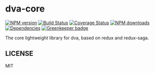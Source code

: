 # dva-core

[![NPM version](https://img.shields.io/npm/v/dva-core.svg?style=flat)](https://npmjs.org/package/dva-core)
[![Build Status](https://img.shields.io/travis/dvajs/dva-core.svg?style=flat)](https://travis-ci.org/dvajs/dva-core)
[![Coverage Status](https://img.shields.io/coveralls/dvajs/dva-core.svg?style=flat)](https://coveralls.io/r/dvajs/dva-core)
[![NPM downloads](http://img.shields.io/npm/dm/dva-core.svg?style=flat)](https://npmjs.org/package/dva-core)
[![Dependencies](https://david-dm.org/dvajs/dva-core/status.svg)](https://david-dm.org/dvajs/dva-core) [![Greenkeeper badge](https://badges.greenkeeper.io/clarkorz/dva-core.svg)](https://greenkeeper.io/)

The core lightweight library for dva, based on redux and redux-saga.

## LICENSE

MIT

